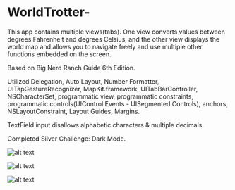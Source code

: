# WorldTrotter-
This app contains multiple views(tabs). One view converts values between degrees Fahrenheit and degrees Celsius, and the other view displays the world map and allows you to navigate freely and use multiple other functions embedded on the screen.

Based on Big Nerd Ranch Guide 6th Edition. 

Utilized Delegation, Auto Layout, Number Formatter, UITapGestureRecognizer, MapKit.framework, UITabBarController, NSCharacterSet, programmatic view, programmatic constraints, programmatic controls(UIControl Events - UISegmented Controls), anchors, NSLayoutConstraint, Layout Guides, Margins.

TextField input disallows alphabetic characters & multiple decimals.

Completed Silver Challenge: Dark Mode.


![alt text](https://cloud.githubusercontent.com/assets/26378494/26763357/4d8321ac-4984-11e7-98a4-05adf3d13a43.png) 

![alt text](https://cloud.githubusercontent.com/assets/26378494/26776081/59903d78-4a0a-11e7-8d1e-7150de76972e.png) 

![alt text](https://cloud.githubusercontent.com/assets/26378494/26585614/36d60cac-457f-11e7-8962-0804d1b6e53a.png) 
